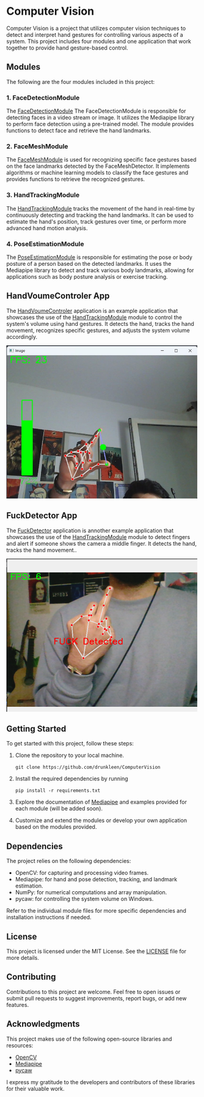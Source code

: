 # Computer Vision

Computer Vision is a project that utilizes computer vision techniques to detect and interpret hand gestures for controlling various aspects of a system. This project includes four modules and one application that work together to provide hand gesture-based control.

## Modules

The following are the four modules included in this project:

### 1. FaceDetectionModule

The [FaceDetectionModule](modules%2FFaceDetectionModule.py) The FaceDetectionModule is responsible for detecting faces in a video stream or image. It utilizes the Mediapipe library to perform face detection using a pre-trained model. The module provides functions to detect face and retrieve the hand landmarks.

### 2. FaceMeshModule

The [FaceMeshModule](modules%2FFaceMeshModule.py) is used for recognizing specific face gestures based on the face landmarks detected by the FaceMeshDetector. It implements algorithms or machine learning models to classify the face gestures and provides functions to retrieve the recognized gestures.

### 3. HandTrackingModule

The [HandTrackingModule](modules%2FHandTrackingModule.py) tracks the movement of the hand in real-time by continuously detecting and tracking the hand landmarks. It can be used to estimate the hand's position, track gestures over time, or perform more advanced hand motion analysis.

### 4. PoseEstimationModule

The [PoseEstimationModule](modules%2FPoseEstimationModule.py) is responsible for estimating the pose or body posture of a person based on the detected landmarks. It uses the Mediapipe library to detect and track various body landmarks, allowing for applications such as body posture analysis or exercise tracking.

## HandVoumeControler App

The [HandVoumeControler](HandVoumeControler.py) application is an example application that showcases the use of the [HandTrackingModule](modules%2FHandTrackingModule.py) module to control the system's volume using hand gestures. It detects the hand, tracks the hand movement, recognizes specific gestures, and adjusts the system volume accordingly.

<img src="sources/HandVolumeControl.jpg"  width="500" height="400" />

## FuckDetector App

The [FuckDetector](FuckDetector.py) application is annother example application that showcases the use of the [HandTrackingModule](modules%2FHandTrackingModule.py) module to detect fingers and alert if someone shows the camera a middle finger. It detects the hand, tracks the hand movement..

<img src="sources/fuck_detection.png"  width="500" height="400" />

## Getting Started

To get started with this project, follow these steps:

1. Clone the repository to your local machine.

       git clone https://github.com/drunkleen/ComputerVision

2. Install the required dependencies by running

       pip install -r requirements.txt

3. Explore the documentation of [Mediapipe](https://mediapipe.dev/) and examples provided for each module (will be added soon).
4. Customize and extend the modules or develop your own application based on the modules provided.

## Dependencies

The project relies on the following dependencies:

- OpenCV: for capturing and processing video frames.
- Mediapipe: for hand and pose detection, tracking, and landmark estimation.
- NumPy: for numerical computations and array manipulation.
- pycaw: for controlling the system volume on Windows.

Refer to the individual module files for more specific dependencies and installation instructions if needed.

## License

This project is licensed under the MIT License. See the [LICENSE](LICENSE) file for more details.

## Contributing

Contributions to this project are welcome. Feel free to open issues or submit pull requests to suggest improvements, report bugs, or add new features.

## Acknowledgments

This project makes use of the following open-source libraries and resources:

- [OpenCV](https://opencv.org/)
- [Mediapipe](https://mediapipe.dev/)
- [pycaw](https://github.com/AndreMiras/pycaw)

I express my gratitude to the developers and contributors of these libraries for their valuable work.

